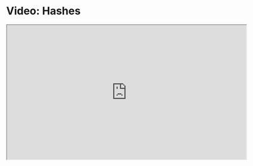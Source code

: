 # Video: Hashes

<iframe src="https://player.vimeo.com/video/593528497/?title=0&byline=0&portrait=0" width="640" height="360" allowfullscreen="allowfullscreen" allow="autoplay; fullscreen; picture-in-picture"></iframe>
